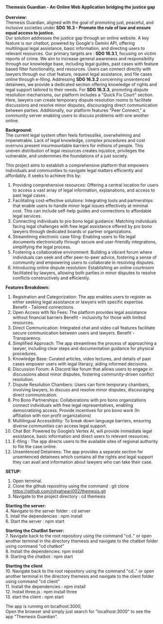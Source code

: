 **Themesis Guardian - An Online Web Application bridging the justice gap**	<br/> 
<br/>
**Overview:** <br/>
Themesis Guardian, aligned with the goal of promoting just, peaceful, and inclusive societies under 
**SDG 16.3 - Promote the rule of law and ensure equal access to justice.** <br/>
Our solution addresses the justice gap through an online website. A key feature is our chatbot, powered by Google's Gemini API, offering multilingual legal assistance, basic information, and directing users to relevant resources.
Our primary targets are : 
**SDG 16.3.1**, focusing on victim reports of crime. We aim to increase general awareness and responsibility through our knowledge base, including legal guides, past cases with feature based filter functionality, and resources. Users can connect directly with lawyers through our chat feature, request legal assistance, and file cases online through e-filing.
Addressing **SDG 16.3.2** concerning unsentenced detainees, we provide a dedicated section offering knowledge of rights and legal support tailored to their needs.
For **SDG 16.3.3**, promoting dispute resolution mechanisms, our platform includes a "Quick Fix Court" section. Here, lawyers can create temporary dispute resolution rooms to facilitate discussions and resolve minor disputes, discouraging direct communication between parties.
Additionally, our platform features "Peer Connect," a community server enabling users to discuss problems with one another online.

 **Background:** <br/>
The current legal system often feels fortresslike, overwhelming and impenetrable. Lack of legal knowledge, complex procedures and cost overruns present insurmountable barriers for millions of people. This uneven distribution of legal resources creates injustice, privileges the vulnerable, and undermines the foundations of a just society.

This project aims to establish a comprehensive platform that empowers individuals and communities to navigate legal matters efficiently and affordably. It seeks to achieve this by:

1. Providing comprehensive resources: Offering a central location for users to access a vast array of legal information, explanations, and access to past legal cases .
2. Facilitating cost-effective solutions: Integrating tools and partnerships that enable users to handle minor legal issues effectively at minimal cost. This can include self-help guides and connections to affordable legal services.
3. Connecting individuals to pro bono legal guidance: Matching individuals facing legal challenges with free legal assistance offered by pro bono lawyers through dedicated boards or partner organizations.
4. Streamlining electronic case filing: Enabling users to file legal documents electronically through secure and user-friendly integrations, simplifying the legal process.
5. Fostering a collaborative environment: Building a vibrant forum where individuals can seek and offer peer-to-peer advice, fostering a sense of community and empowering users to collaborate in resolving disputes.
6. Introducing online dispute resolution: Establishing an online courtroom facilitated by lawyers, allowing both parties in minor disputes to resolve conflicts constructively and efficiently.

**Features Breakdown:** <br/>
1. Registration and Categorization: The app enables users to register as either seeking legal  assistance or lawyers with specific expertise. 
Benefit - Tailored connections.
2. Open Access with No Fees: The platform provides legal assistance without financial barriers
Benefit - inclusivity for those with limited resources.
3. Direct Communication: Integrated chat and video call features facilitate secure communication between users and lawyers.
Benefit - Transparency.
4. Simplified Approach: The app streamlines the process of approaching a lawyer, including clear steps and documentation guidance for physical procedures. 
5. Knowledge Base: Curated articles, video lectures, and details of past cases empower users with legal literacy, aiding informed decisions.
6. Discussion Forum: A Discord like forum that allows users to engage in discussions about minor disputes, fostering community-driven conflict resolution.
7. Dispute Resolution Chambers: Users can form temporary chambers, involving lawyers, to discuss and resolve minor disputes, discouraging direct communication.
8. Pro Bono Partnerships: Collaborations with pro bono organizations connect individuals with free legal representatives, enabling democratizing access.
Provide incentives for pro bono work (In affiliation with non profit organizations)
9. Multilingual Accessibility: To break down language barriers, ensuring diverse communities can access legal support.
10. Chat Bot: Powered by Google’s Vertex AI, will provide immediate legal assistance, basic information and direct users to relevant resources. 
11. E-filing  : The app directs users to the available sites of regional authority to file the case online.
12. Unsentenced Detainees: The app provides a separate section for unsentenced detainees which contains all the rights and legal support they can avail and information about lawyers who can take their case.

**SETUP:** <br/>
1. Open terminal.
2. Clone the github repositroy using the command : git clone https://github.com/nityatiwari002/themesis.git
3. Navigate to the project directory : cd themesis

**Starting the server:** <br/>
4. Navigate to the server folder : cd server <br/>
5. Intall the dependencies : npm install <br/>
6. Start the server : npm start <br/>

**Starting the ChatBot Server:**<br />
7. Navigate back to the root repository using the command "cd.." or open another terminal in the directory themesis and navigate to the chatbot folder using command "cd chatbot"  <br/>
8. Install the dependencies: npm install <br />
9. Starting the chatbot : npm start

**Starting the client** <br/>
10. Navigate back to the root repository using the command "cd.." or open another terminal in the directory themesis and navigate to the client folder using command "cd client"  <br/>
11. Install the dependencies : npm install <br/>
12. Install three.js : npm install three <br/>
13. start the client : npm start <br/>

The app is running on localhost:3000, <br/>
Open the browser and simply just search for "localhost:3000" to see the app "Themesis Guardian". <br/>

